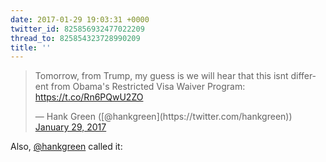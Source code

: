 ```yaml
---
date: 2017-01-29 19:03:31 +0000
twitter_id: 825856932477022209
thread_to: 825854323728990209
title: ''
---
```


<blockquote class="twitter-tweet"><p lang="en" dir="ltr">Tomorrow, from Trump, my guess is we will hear that this isnt different from Obama&#39;s Restricted Visa Waiver Program: <a href="https://t.co/Rn6PQwU2ZO">https://t.co/Rn6PQwU2ZO</a></p>&mdash; Hank Green ([@hankgreen](https://twitter.com/hankgreen)) <a href="https://twitter.com/hankgreen/status/825599043254513664?ref_src=twsrc%5Etfw">January 29, 2017</a></blockquote>
<script async src="https://platform.twitter.com/widgets.js" charset="utf-8"></script>

Also, [@hankgreen](https://twitter.com/hankgreen) called it: 

